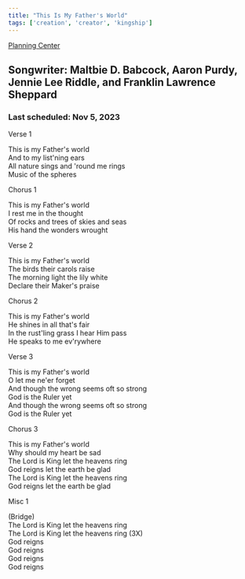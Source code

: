 ```yaml
---
title: "This Is My Father's World"
tags: ['creation', 'creator', 'kingship']
---
```


[Planning Center](https://services.planningcenteronline.com/songs/13009881)

## Songwriter: Maltbie D. Babcock, Aaron Purdy, Jennie Lee Riddle, and Franklin Lawrence Sheppard
### Last scheduled: Nov 5, 2023          

Verse 1  
  
This is my Father's world  
And to my list'ning ears  
All nature sings and 'round me rings  
Music of the spheres  
  
Chorus 1  
  
This is my Father's world  
I rest me in the thought  
Of rocks and trees of skies and seas  
His hand the wonders wrought  
  
Verse 2  
  
This is my Father's world  
The birds their carols raise  
The morning light the lily white  
Declare their Maker's praise  
  
Chorus 2  
  
This is my Father's world  
He shines in all that's fair  
In the rust'ling grass I hear Him pass  
He speaks to me ev'rywhere  
  
Verse 3  
  
This is my Father's world  
O let me ne'er forget  
And though the wrong seems oft so strong  
God is the Ruler yet  
And though the wrong seems oft so strong  
God is the Ruler yet  
  
Chorus 3  
  
This is my Father's world  
Why should my heart be sad  
The Lord is King let the heavens ring  
God reigns let the earth be glad  
The Lord is King let the heavens ring  
God reigns let the earth be glad  
  
Misc 1  
  
(Bridge)  
The Lord is King let the heavens ring  
The Lord is King let the heavens ring (3X)  
God reigns  
God reigns  
God reigns  
God reigns
